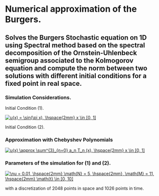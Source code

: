 Numerical approximation of the Burgers.
====================================================
Solves the Burgers Stochastic equation on 1D using Spectral method based on the spectral decomposition of the Ornstein-Uhlenbeck semigroup associated to the Kolmogorov equation and compute the norm between two solutions with different initial conditions for a fixed point in real space.
----------------------------------------------------------------------------------------------------------

### Simulation Considerations.

Initial Condition (1).

<a href="https://www.codecogs.com/eqnedit.php?latex=u(x)&space;=&space;\sin(\pi&space;x),&space;\hspace{2mm}&space;x&space;\in&space;[0,&space;1]" target="_blank"><img src="https://latex.codecogs.com/gif.latex?u(x)&space;=&space;\sin(\pi&space;x),&space;\hspace{2mm}&space;x&space;\in&space;[0,&space;1]" title="u(x) = \sin(\pi x), \hspace{2mm} x \in [0, 1]" /></a>

Initial Condition (2).

### Approximation with Chebyshev Polynomials

<a href="https://www.codecogs.com/eqnedit.php?latex=u(x)&space;\approx&space;\sum^{3}_{n=0}&space;a_n&space;T_n&space;(x),&space;\hspace{2mm}&space;x&space;\in&space;[0,&space;1]" target="_blank"><img src="https://latex.codecogs.com/gif.latex?u(x)&space;\approx&space;\sum^{3}_{n=0}&space;a_n&space;T_n&space;(x),&space;\hspace{2mm}&space;x&space;\in&space;[0,&space;1]" title="u(x) \approx \sum^{3}_{n=0} a_n T_n (x), \hspace{2mm} x \in [0, 1]" /></a>

### Parameters of the simulation for (1) and (2).

<a href="https://www.codecogs.com/eqnedit.php?latex=\nu&space;=&space;0.01,&space;\hspace{2mm}&space;\math{N}&space;=&space;5,&space;\hspace{2mm},&space;\math{M}&space;=&space;11,&space;\hspace{2mm}&space;\math{t}&space;\in&space;[0,&space;10]" target="_blank"><img src="https://latex.codecogs.com/gif.latex?\nu&space;=&space;0.01,&space;\hspace{2mm}&space;\math{N}&space;=&space;5,&space;\hspace{2mm},&space;\math{M}&space;=&space;11,&space;\hspace{2mm}&space;\math{t}&space;\in&space;[0,&space;10]" title="\nu = 0.01, \hspace{2mm} \math{N} = 5, \hspace{2mm}, \math{M} = 11, \hspace{2mm} \math{t} \in [0, 10]" /></a>

with a discretization of 2048 points in space and 1026 points in time.
